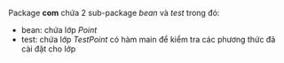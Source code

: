 Package **com** chứa 2 sub-package *bean* và *test* trong đó:  
- bean: chứa lớp *Point*  
- test: chứa lớp *TestPoint* có hàm main để kiểm tra các phương thức đã cài đặt cho lớp
